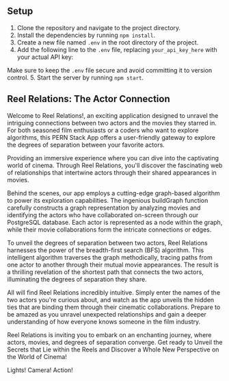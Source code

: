 ## Setup

1. Clone the repository and navigate to the project directory.
2. Install the dependencies by running `npm install`.
3. Create a new file named `.env` in the root directory of the project.
4. Add the following line to the `.env` file, replacing `your_api_key_here` with your actual API key:

Make sure to keep the `.env` file secure and avoid committing it to version control. 5. Start the server by running `npm start`.

## Reel Relations: The Actor Connection

Welcome to Reel Relations!, an exciting application designed to unravel the intriguing connections between two actors and the movies they starred in. For both seasoned film enthusiasts or a coders who want to explore algorithms, this PERN Stack App offers a user-friendly gateway to explore the degrees of separation between your favorite actors.

Providing an immersive experience where you can dive into the captivating world of cinema. Through Reel Relations, you'll discover the fascinating web of relationships that intertwine actors through their shared appearances in movies.

Behind the scenes, our app employs a cutting-edge graph-based algorithm to power its exploration capabilities. The ingenious buildGraph function carefully constructs a graph representation by analyzing movies and identifying the actors who have collaborated on-screen through our PostgreSQL database. Each actor is represented as a node within the graph, while their movie collaborations form the intricate connections or edges.

To unveil the degrees of separation between two actors, Reel Relations harnesses the power of the breadth-first search (BFS) algorithm. This intelligent algorithm traverses the graph methodically, tracing paths from one actor to another through their mutual movie appearances. The result is a thrilling revelation of the shortest path that connects the two actors, illuminating the degrees of separation they share.

All will find Reel Relations incredibly intuitive. Simply enter the names of the two actors you're curious about, and watch as the app unveils the hidden ties that are binding them through their cinematic collaborations. Prepare to be amazed as you unravel unexpected relationships and gain a deeper understanding of how everyone knows someone in the film industry.

Reel Relations is inviting you to embark on an enchanting journey, where actors, movies, and degrees of separation converge. Get ready to Unveil the Secrets that Lie within the Reels and Discover a Whole New Perspective on the World of Cinema!

Lights! Camera! Action!